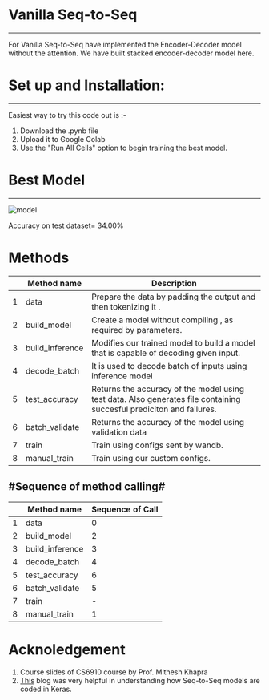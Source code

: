 # Vanilla Seq-to-Seq
----------------------------------------------------
 For Vanilla Seq-to-Seq have implemented the Encoder-Decoder model without the attention. We have built stacked encoder-decoder model here.
# Set up and Installation: #
----------------------------------------------------
Easiest way to try this code out is :-
1. Download the .pynb file
2. Upload it to Google Colab
3. Use the "Run All Cells" option to begin training the best model.

# Best Model #
----------------------------------------------------
![model](https://user-images.githubusercontent.com/12824938/119309723-4b516180-bc8c-11eb-9d5e-4a8781bf6e82.png)

Accuracy on test dataset= 34.00%

# Methods #
|   | Method name     | Description                                                                                                          |
|---|-----------------|----------------------------------------------------------------------------------------------------------------------|
| 1 | data            | Prepare the data by padding the output and then tokenizing it .                                                      |
| 2 | build_model     | Create a model without compiling , as required by parameters.                                                        |
| 3 | build_inference | Modifies our trained model to build a model that is capable of decoding given input.                                          |
| 4 | decode_batch    | It is used to decode batch of inputs using inference model                                                           |
| 5 | test_accuracy   | Returns the accuracy of the model using test data. Also generates file containing succesful prediciton and failures.  |
| 6 | batch_validate  | Returns the accuracy of the model using validation data                                                              |
| 7 | train           | Train using configs sent by wandb.                                                                                   |
| 8 | manual_train    | Train using our custom configs.                                                                                      |

#Sequence of method calling#
-------------------------------------------------------
|   | Method name     | Sequence of Call |
|---|-----------------|------------------|
| 1 | data            | 0                |
| 2 | build_model     | 2                |
| 3 | build_inference | 3                |
| 4 | decode_batch    | 4                |
| 5 | test_accuracy   | 6                |
| 6 | batch_validate  | 5                |
| 7 | train           | -                |
| 8 | manual_train    | 1                |
# Acknoledgement #
1. Course slides of CS6910 course by Prof. Mithesh Khapra
2. [This](https://keras.io/examples/nlp/lstm_seq2seq/)  blog was very helpful in understanding how Seq-to-Seq models are coded in Keras. 
